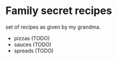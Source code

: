 # Family secret recipes


set of recipes as given by my grandma.

- pizzas (TODO)
- sauces (TODO)
- spreads (TODO)
